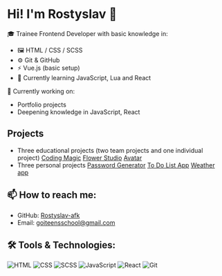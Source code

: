 # Hi! I'm Rostyslav 👋

🎓 Trainee Frontend Developer with basic knowledge in:
- 🖼️ HTML / CSS / SCSS
- ⚙️ Git & GitHub
- ⚡ Vue.js (basic setup)
- 📘 Currently learning JavaScript, Lua and React

🔭 Currently working on:
- Portfolio projects
- Deepening knowledge in JavaScript, React

## Projects
- Three educational projects (two team projects and one individual project)
  [Coding Magic](https://github.com/Rostyslav-afk/games-project)
  [Flower Studio](https://github.com/Horbunov-Yurii/team2project)
  [Avatar](https://github.com/Rostyslav-afk/Avatar)
- Three personal projects
  [Password Generator](https://github.com/Rostyslav-afk/Password-Generator)
  [To Do List App](https://github.com/Rostyslav-afk/To-Do-List-App)
  [Weather app](https://github.com/Rostyslav-afk/Weather-App)

## 📫 How to reach me:
- GitHub: [Rostyslav-afk](https://github.com/Rostyslav-afk)
- Email: goiteensschool@gmail.com

## 🛠 Tools & Technologies:
![HTML](https://img.shields.io/badge/-HTML5-orange?logo=html5&logoColor=white)
![CSS](https://img.shields.io/badge/-CSS3-blue?logo=css3&logoColor=white)
![SCSS](https://img.shields.io/badge/-SCSS-purple?logo=sass&logoColor=white)
![JavaScript](https://img.shields.io/badge/-JavaScript-yellow?logo=javascript&logoColor=white)
![React](https://img.shields.io/badge/-React-61dafb?logo=react&logoColor=white)
![Git](https://img.shields.io/badge/-Git-F05032?logo=git&logoColor=white)
